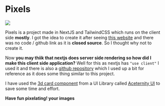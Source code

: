 # Pixels

![](https://cloud-8wrfe946p-hack-club-bot.vercel.app/0prismify-render-1736259384607.png)

Pixels is a project made in NextJS and TailwindCSS which runs on the client side **mostly**. I got the idea to create it after seeing [this website](https://pixelate-me.vercel.app/) and there was no code / github link as it is **closed source**. So I thought why not to create it. 

Now **you may thiik that nextjs does server side rendering so how did I make this client side application?** Well for this as nextjs has `"use client"` I used it and there is also a  [github repository](https://github.com/t3dotgg/quickpic) which I used up a bit for reference as it does some thing similar to this project.

I have used the [3d card component](https://github.com/Hackclub-OC/pixels/blob/main/components/3d-card.tsx) from a UI Library called [Aceternity UI](https://ui.aceternity.com/components/) to save some time and effort.

**Have fun pixelating! your images**
